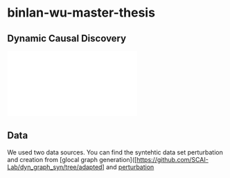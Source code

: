 # binlan-wu-master-thesis

## Dynamic Causal Discovery

![An example of dynamic causal graph](out/_time_final_agg2_.pdf)

## Data

We used two data sources. You can find the syntehtic data set perturbation and creation from [glocal graph generation]([https://github.com/SCAI-Lab/dyn_graph_syn/tree/adapted] and [perturbation](https://github.com/SCAI-Lab/dyn_graph_syn/tree/adapted)

